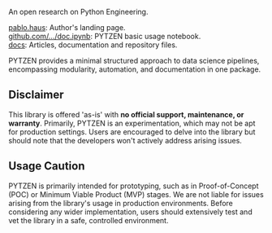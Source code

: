<link rel="stylesheet" href="https://pablo.haus/minimal.css">

An open research on Python Engineering.

[pablo.haus](https://pablo.haus): Author's landing page.  
[github.com/…/doc.ipynb](https://github.com/pytzen/pytzen/blob/main/docs/doc.ipynb): PYTZEN basic usage notebook.  
[docs](https://github.com/pytzen/pytzen/wiki): Articles, documentation and repository files.  

PYTZEN provides a minimal structured approach to data science pipelines, encompassing modularity, automation, and documentation in one package.

## Disclaimer
This library is offered 'as-is' with **no official support, maintenance, or warranty**. Primarily, PYTZEN is an experimentation, which may not be apt for production settings. Users are encouraged to delve into the library but should note that the developers won't actively address arising issues.

## Usage Caution
PYTZEN is primarily intended for prototyping, such as in Proof-of-Concept (POC) or Minimum Viable Product (MVP) stages. We are not liable for issues arising from the library's usage in production environments. Before considering any wider implementation, users should extensively test and vet the library in a safe, controlled environment.
